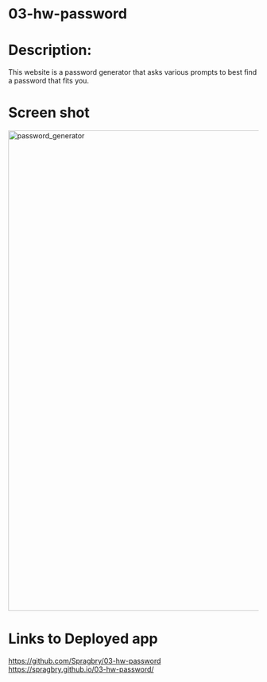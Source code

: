 # 03-hw-password

# Description:
This website is a password generator that asks various prompts to best find a password that fits you. 

# Screen shot

<img width="967" alt="password_generator" src="https://user-images.githubusercontent.com/77589691/110394740-edbd5980-803a-11eb-86cc-f71cba3871d9.png">

# Links to Deployed app 

https://github.com/Spragbry/03-hw-password
https://spragbry.github.io/03-hw-password/

